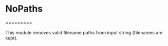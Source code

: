 # NoPaths
=========

This module removes valid filename paths from input string (filenames are kept).
